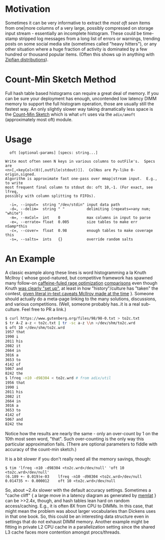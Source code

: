Motivation
==========
Sometimes it can be very informative to extract the *most oft seen* items from
one|more columns of a very large, possibly compressed on storage input stream -
essentially an incomplete histogram.  These could be time-stamp stripped log
messages from a long list of errors or warnings, trending posts on some social
media site (sometimes called "heavy hitters"), or any other situation where a
huge fraction of activity is dominated by a few hundred or thousand popular
items.  (Often this shows up in anything with [Zipfian distributions](zipf.md)).

Count-Min Sketch Method
=======================
Full hash table based histograms can require a great deal of memory.  If you can
be sure your deployment has enough, uncontended low latency DIMM memory to
support the full histogram operation, those are usually still the fastest way.
An only slightly slower way taking dramatically less space is the [Count-Min
Sketch](https://en.wikipedia.org/wiki/Count%E2%80%93min_sketch) which is what
`oft` uses via the `adix/amoft` (approximately most oft) module.

Usage
=====
```
  oft [optional-params] [specs: string...]

Write most often seen N keys in various columns to outFile's.  Specs are
<n>[,<keyCol>(0)[,outFile(stdout)]].  ColNos are Py-like 0-origin,signed.
Algorithm is approximate fast one-pass over mmap|stream input.  E.g., to write
most frequent final column to stdout do: oft 10,-1. (For exact, see lfreq,
possibly with column splitting to FIFOs).

  -i=, --input=  string "/dev/stdin" input data path
  -d=, --delim=  string " "          delimiting (repeats=>any num; "white")
  -m=, --mxCol=  int    0            max columns in input to parse
  -e=, --errate= float  0.005        size tables to make err nSamp*this
  -c=, --cover=  float  0.98         enough tables to make coverage this
  -s=, --salts=  ints   {}           override random salts
```

An Example
==========
A classic example along these lines is word histogramming a la Knuth McIlroy
{ whose good-natured, but competitive framework has spawned many follow-on
[caffeine-fuled rage optimization](https://github.com/benhoyt/countwords)
[comparisons](https://stackoverflow.com/questions/25957835/wordcount-how-inefficient-is-mcilroys-solution)
even though Knuth [was clearly "set
up"](https://buttondown.email/hillelwayne/archive/donald-knuth-was-framed/), at
least in how "history"/culture has "taken" the contest, [given literal in-text
caveats McIlroy made at the time](https://www.spinellis.gr/blog/20200225/) }.
Someone should actually do a meta-page linking to the many solutions,
discussions, and various competitions.  (Well, someone probably has..it is a
real sub-culture.  Feel free to PR a link.)

```sh
$ curl https://www.gutenberg.org/files/98/98-0.txt > to2c.txt
$ tr A-Z a-z < to2c.txt | tr -sc a-z \\n >/dev/shm/to2c.wrd
$ oft 10 </dev/shm/to2c.wrd
1957 that
1990 i
2011 his
2082 it
2664 in
3016 a
3653 to
4142 of
5067 and
8242 the
$ lfreq -n10 -d98304 < to2c.wrd # from adix/util
1956 that
1990 i
2011 his
2082 it
2664 in
3016 a
3653 to
4142 of
5067 and
8242 the
```
Notice how the results are nearly the same - only an over-count by 1 on the 10th
most seen word, "that".  Such over-counting is the only way this particular
approximation fails.  (There are optional parameters to fiddle with accuracy of
the count-min sketch.)

It is a bit slower if you don't really need all the memory savings, though:
```
$ tim 'lfreq -n10 -d98304 <to2c.wrd>/dev/null' 'oft 10 <to2c.wrd>/dev/null'
(6.189 +- 0.019)e-03    lfreq -n10 -d98304 <to2c.wrd>/dev/null
0.014735 +- 0.000012    oft 10 <to2c.wrd>/dev/null
```

So, about ~2.4x slower with the default accuracy settings.  Sometimes a "cache
cliff" { a large move in a latency diagram as generated by [memlat](memlat.md) }
can be >>2.4x, though, and hash tables lean hard on random access/caching.
E.g., it is often 8X from CPU to DIMMs.  In this case, that might mean the
problem was about larger vocabularies than Dickens uses in that one book.  So,
this could be an interesting data structure even in settings that do not exhaust
DIMM memory.  Another example might be fitting in private L2 CPU cache in a
parallelization setting since the shared L3 cache faces more contention amongst
procs/threads.
